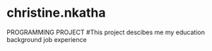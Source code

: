 # christine.nkatha
PROGRAMMING PROJECT
#This project descibes me my education background job experience
